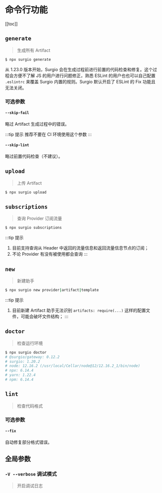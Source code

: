 # 命令行功能

[[toc]]

## `generate`

> 生成所有 Artifact

```bash
$ npx surgio generate
```

从 1.23.0 版本开始，Surgio 会在生成过程前进行前置的代码检查和修复。这个过程会方便不了解 JS 的用户进行问题修正，熟悉 ESLint 的用户也也可以自己配置 `.eslintrc` 来覆盖 Surgio 内置的规则。Surgio 默认开启了 ESLint 的 Fix 功能且无法关闭。

### 可选参数

#### `--skip-fail`

略过 Artifact 生成过程中的错误。

:::tip 提示
推荐不要在 CI 环境使用这个参数
:::

#### `--skip-lint`

略过前置代码检查（不建议）。

## `upload`

> 上传 Artifact

```bash
$ npx surgio upload
```

## `subscriptions`

> 查询 Provider 订阅流量

```bash
$ npx surgio subscriptions
```

:::tip 提示
1. 目前支持查询从 Header 中返回的流量信息和返回流量信息节点的订阅；
2. 不论 Provider 有没有被使用都会查询
:::

## `new`

> 新建助手 <Badge text="v1.16.0" vertical="middle" />

```bash
$ npx surgio new provider|artifact|template
```

:::tip 提示
1. 目前新建 Artifact 助手无法识别 `artifacts: require(...)` 这样的配置文件，可能会破坏文件结构；
:::

## `doctor`

> 检查运行环境 <Badge text="v1.21.0" vertical="middle" />

```bash
$ npx surgio doctor
# @surgio/gateway: 0.12.2
# surgio: 1.20.2
# node: 12.16.2 (/usr/local/Cellar/node@12/12.16.2_1/bin/node)
# npx: 6.14.4
# yarn: 1.22.4
# npm: 6.14.4
```

## `lint`

> 检查代码格式 <Badge text="v2.0.0" vertical="middle" />

### 可选参数

#### `--fix`

自动修复部分格式错误。

## 全局参数

### `-V --verbose` 调试模式

> 开启调试日志
